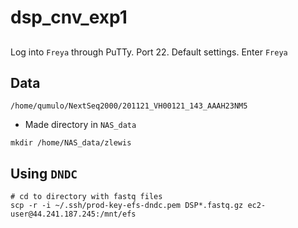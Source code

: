 # dsp_cnv_exp1

##

Log into `Freya` through PuTTy. Port 22. Default settings. Enter `Freya`


## Data

```
/home/qumulo/NextSeq2000/201121_VH00121_143_AAAH23NM5
```

- Made directory in `NAS_data`

`mkdir /home/NAS_data/zlewis`


## Using `DNDC`

```
# cd to directory with fastq files
scp -r -i ~/.ssh/prod-key-efs-dndc.pem DSP*.fastq.gz ec2-user@44.241.187.245:/mnt/efs
 
```
